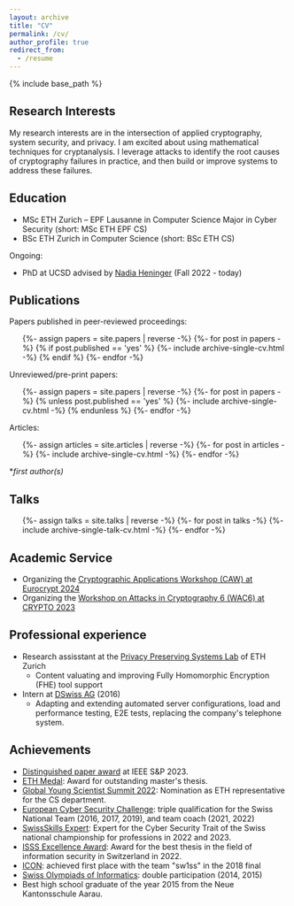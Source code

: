```yaml
---
layout: archive
title: "CV"
permalink: /cv/
author_profile: true
redirect_from:
  - /resume
---
```


{% include base_path %}

## Research Interests
My research interests are in the intersection of applied cryptography, system security, and privacy. I am excited about using mathematical techniques for cryptanalysis. I leverage attacks to identify the root causes of cryptography failures in practice, and then build or improve systems to address these failures.

## Education

- MSc ETH Zurich &ndash; EPF Lausanne in Computer Science Major in Cyber Security (short: MSc ETH EPF CS)
- BSc ETH Zurich in Computer Science (short: BSc ETH CS)

Ongoing:

- PhD at UCSD advised by [Nadia Heninger](https://cseweb.ucsd.edu/~nadiah/) (Fall 2022 - today)

## Publications

Papers published in peer-reviewed proceedings:
<ul>
{%- assign papers = site.papers | reverse -%}
{%- for post in papers -%}
    {% if post.published == 'yes' %}
        {%- include archive-single-cv.html -%}
    {% endif %}
{%- endfor -%}
</ul>

Unreviewed/pre-print papers:
<ul>
{%- assign papers = site.papers | reverse -%}
{%- for post in papers -%}
    {% unless post.published == 'yes' %}
        {%- include archive-single-cv.html -%}
    {% endunless %}
{%- endfor -%}
</ul>

Articles:
<ul>
{%- assign articles = site.articles | reverse -%}
{%- for post in articles -%}
    {%- include archive-single-cv.html -%}
{%- endfor -%}
</ul>

\*_first author(s)_

## Talks

<ul>
{%- assign talks = site.talks | reverse -%}
{%- for post in talks -%}
    {%- include archive-single-talk-cv.html -%}
{%- endfor -%}
</ul>

## Academic Service

- Organizing the [Cryptographic Applications Workshop (CAW) at Eurocrypt 2024](https://caw.cryptanalysis.fun/)
- Organizing the [Workshop on Attacks in Cryptography 6 (WAC6) at CRYPTO 2023](https://wac6.cryptanalysis.fun/)

## Professional experience

- Research assisstant at the [Privacy Preserving Systems Lab](https://pps-lab.com/) of ETH Zurich
  - Content valuating and improving Fully Homomorphic Encryption (FHE) tool support
- Intern at [DSwiss AG](https://www.securesafe.com/en/business/overview) (2016)
  - Adapting and extending automated server configurations, load and performance testing, E2E tests, replacing the company's telephone system.

## Achievements

- [Distinguished paper award](https://www.ieee-security.org/TC/SP2023/program-awards.html) at IEEE S&P 2023.
- [ETH Medal](https://ethz.ch/en/the-eth-zurich/education/awards/eth-medal/outstanding-master-theses.html): Award for outstanding master's thesis.
- [Global Young Scientist Summit 2022](https://www.nrf.gov.sg/gyss/home): Nomination as ETH representative for the CS department.
- [European Cyber Security Challenge](https://europeancybersecuritychallenge.eu/): triple qualification for the Swiss National Team (2016, 2017, 2019), and team coach (2021, 2022)
- [SwissSkills Expert](https://www.swiss-skills.ch/de): Expert for the Cyber Security Trait of the Swiss national championship for professions in 2022 and 2023.
- [ISSS Excellence Award](https://isss.ch/veranstaltungeb-kurse/isss-excellence-award-2022/): Award for the best thesis in the field of information security in Switzerland in 2022.
- [ICON](https://icon.ngo/challenge-ctf/): achieved first place with the team "sw1ss" in the 2018 final
- [Swiss Olympiads of Informatics](https://soi.ch/): double participation (2014, 2015)
- Best high school graduate of the year 2015 from the Neue Kantonsschule Aarau.
